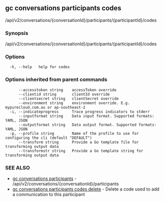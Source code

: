 ## gc conversations participants codes

/api/v2/conversations/{conversationId}/participants/{participantId}/codes

### Synopsis

/api/v2/conversations/{conversationId}/participants/{participantId}/codes

### Options

```
  -h, --help   help for codes
```

### Options inherited from parent commands

```
      --accesstoken string    accessToken override
      --clientid string       clientId override
      --clientsecret string   clientSecret override
      --environment string    environment override. E.g. mypurecloud.com.au or ap-southeast-2
  -i, --indicateprogress      Trace progress indicators to stderr
      --inputformat string    Data input format. Supported formats: YAML, JSON
      --outputformat string   Data output format. Supported formats: YAML, JSON
  -p, --profile string        Name of the profile to use for configuring the cli (default "DEFAULT")
      --transform string      Provide a Go template file for transforming output data
      --transformstr string   Provide a Go template string for transforming output data
```

### SEE ALSO

* [gc conversations participants](gc_conversations_participants.html)	 - /api/v2/conversations/{conversationId}/participants
* [gc conversations participants codes delete](gc_conversations_participants_codes_delete.html)	 - Delete a code used to add a communication to this participant


